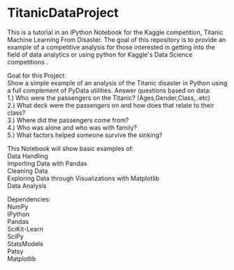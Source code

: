 # TitanicDataProject

This is a tutorial in an IPython Notebook for the Kaggle competition, Titanic Machine Learning From Disaster. 
The goal of this repository is to provide an example of a competitive analysis for those interested in getting into the field of data analytics or using python for Kaggle's Data Science competitions .

Goal for this Project:<br/>
Show a simple example of an analysis of the Titanic disaster in Python using a full complement of PyData utilities.
Answer questions based on data:<br/>
1.) Who were the passengers on the Titanic? (Ages,Gender,Class,..etc)<br/>
2.) What deck were the passengers on and how does that relate to their class?<br/>
3.) Where did the passengers come from?<br/>
4.) Who was alone and who was with family?<br/>
5.) What factors helped someone survive the sinking?

This Notebook will show basic examples of:<br/>
Data Handling<br/>
Importing Data with Pandas<br/>
Cleaning Data<br/>
Exploring Data through Visualizations with Matplotlib<br/>
Data Analysis<br/>

Dependencies:<br/>
NumPy<br/>
IPython<br/>
Pandas<br/>
SciKit-Learn<br/>
SciPy<br/>
StatsModels<br/>
Patsy<br/>
Matplotlib
